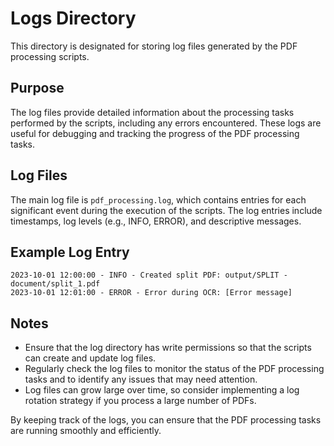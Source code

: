 # Logs Directory

This directory is designated for storing log files generated by the PDF processing scripts.

## Purpose

The log files provide detailed information about the processing tasks performed by the scripts, including any errors encountered. These logs are useful for debugging and tracking the progress of the PDF processing tasks.

## Log Files

The main log file is `pdf_processing.log`, which contains entries for each significant event during the execution of the scripts. The log entries include timestamps, log levels (e.g., INFO, ERROR), and descriptive messages.

## Example Log Entry

```
2023-10-01 12:00:00 - INFO - Created split PDF: output/SPLIT - document/split_1.pdf
2023-10-01 12:01:00 - ERROR - Error during OCR: [Error message]
```

## Notes

- Ensure that the log directory has write permissions so that the scripts can create and update log files.
- Regularly check the log files to monitor the status of the PDF processing tasks and to identify any issues that may need attention.
- Log files can grow large over time, so consider implementing a log rotation strategy if you process a large number of PDFs.

By keeping track of the logs, you can ensure that the PDF processing tasks are running smoothly and efficiently.